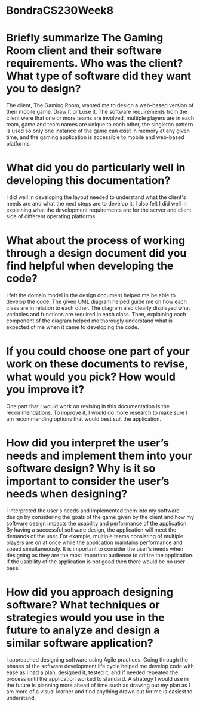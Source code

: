 # BondraCS230Week8

# Briefly summarize The Gaming Room client and their software requirements. Who was the client? What type of software did they want you to design?
The client, The Gaming Room, wanted me to design a web-based version of their mobile game, Draw It or Lose it. The software requirements from the client were that one or more teams are involved, multiple players are in each team, game and team names are unique to each other, the singleton pattern is used so only one instance of the game can exist in memory at any given time, and the gaming application is accessible to mobile and web-based platforms. 


# What did you do particularly well in developing this documentation?
I did well in developing the layout needed to understand what the client's needs are and what the next steps are to develop it. I also felt I did well in explaining what the development requirements are for the server and client side of different operating platforms. 


# What about the process of working through a design document did you find helpful when developing the code?
I felt  the domain model in the design document helped me be able to develop the code. The given UML diagram helped guide me on how each class are in relation to each other. The diagram also clearly displayed what variables and functions are required in each class. Then, explaining each component of the diagram helped me thorougly understand what is expected of me when it came to developing the code.


# If you could choose one part of your work on these documents to revise, what would you pick? How would you improve it?
One part that I would work on revising in this documentation is the recommendations. To improve it, I would do more research to make sure I am recommending options that would best suit the application.


# How did you interpret the user’s needs and implement them into your software design? Why is it so important to consider the user’s needs when designing?
I interpreted the user's needs and implemented them into my software design by considering the goals of the game given by the client and how my software design impacts the usability and performance of the application. By having a successful software design, the application will meet the demands of the user. For example, multiple teams consisting of multiple players are on at once while the application maintains performance and speed simultaneously. It is important to consider the user's needs when designing as they are the most important audience to critize the application. If the usability of the application is not good then there would be no user base. 


# How did you approach designing software? What techniques or strategies would you use in the future to analyze and design a similar software application?
I approached designing software using Agile practices. Going through the phases of the software development life cycle helped me develop code with ease as I had a plan, designed it, tested it, and if needed repeated the process until the application worked to standard. A strategy I would use in the future is planning more ahead of time such as drawing out my plan as I am more of a visual learner and find anything drawn out for me is easiest to understand. 


